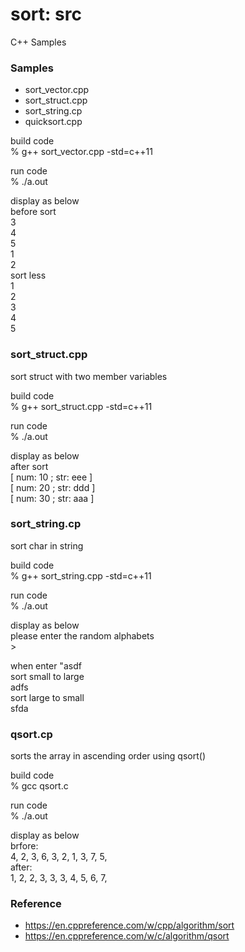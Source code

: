 sort: src
===============

C++ Samples 

### Samples
- sort_vector.cpp 
- sort_struct.cpp
- sort_string.cp  
- quicksort.cpp  


build code <br/>
% g++  sort_vector.cpp -std=c++11 <br/>

run  code <br/>
% ./a.out <br/>

display as below <br/>
before sort <br/>
3 <br/>
4 <br/>
5 <br/>
1 <br/>
2 <br/>
sort less <br/>
1 <br/>
2 <br/>
3 <br/>
4 <br/>
5 <br/>

### sort_struct.cpp
sort struct with two member variables <br/>

build code <br/>
% g++  sort_struct.cpp  -std=c++11 <br/>

run code <br/>
% ./a.out <br/>

display as below  <br/>
after sort <br/>
 [  num: 10 ; str: eee ] <br/>
 [  num: 20 ; str: ddd ] <br/>
 [  num: 30 ; str: aaa ] <br/>


### sort_string.cp
sort char in string <br/>

build code <br/>
% g++  sort_string.cpp  -std=c++11 <br/>

run code <br/>
% ./a.out <br/>

display as below <br/>
please enter the random alphabets <br/>
\> <br/>

when enter "asdf <br/>
 sort small to large <br/>
adfs <br/>
 sort large to small <br/>
sfda <br/>


### qsort.cp
sorts the array in ascending order using qsort() <br/>

build code <br/>
% gcc  qsort.c   <br/>

run code <br/>
% ./a.out <br/>

display as below <br/>
brfore:  <br/>
 4,  2,  3,  6,  3,  2,  1,  3,  7,  5,  <br/>
after:  <br/>
 1,  2,  2,  3,  3,  3,  4,  5,  6,  7,  <br/>


### Reference
- https://en.cppreference.com/w/cpp/algorithm/sort
- https://en.cppreference.com/w/c/algorithm/qsort

